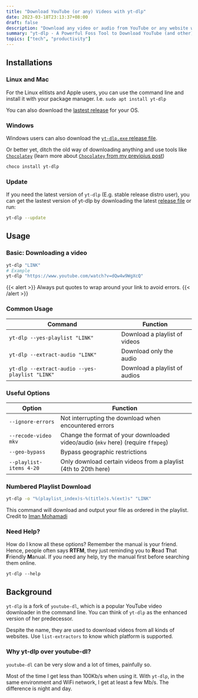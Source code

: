 ```yaml
---
title: "Download YouTube (or any) Videos with yt-dlp"
date: 2023-03-18T23:13:37+08:00
draft: false
description: "Download any video or audio from YouTube or any website with yt-dlp"
summary: "yt-dlp - A Powerful Foss Tool to Download YouTube (and other) Videos"
topics: ["tech", "productivity"]
---
```


## Installations

### Linux and Mac

For the Linux elitists and Apple users, you can use the command line and
install it with your package manager. I.e. `sudo apt install yt-dlp`

You can also download the [lastest
release](https://github.com/yt-dlp/yt-dlp#release-files) for your OS.

### Windows 

Windows users can also download the [`yt-dlp.exe` release
file](https://chocolatey.org/install#individual).

Or better yet, ditch the old way of downloading anything and use tools like
[`Chocolatey`](https://chocolatey.org/install#individual) (learn more about
[`Chocolatey` from my previoius
post](/posts/chocolatey-is-how-every-windows-users-should-install-their-apps/))
```sh
choco install yt-dlp
```

### Update

If you need the latest version of `yt-dlp` (E.g. stable release distro user),
you can get the lastest version of yt-dlp by downloading the latest [release
file](https://github.com/yt-dlp/yt-dlp#release-files) or run:
```sh
yt-dlp --update
```

## Usage

### Basic: Downloading a video

```sh
yt-dlp "LINK"
# Example
yt-dlp "https://www.youtube.com/watch?v=dQw4w9WgXcQ"
```

{{< alert >}}
Always put quotes to wrap around your link to avoid errors.
{{< /alert >}}

### Common Usage

Command | Function
---|---
`yt-dlp --yes-playlist "LINK"` | Download a playlist of videos
`yt-dlp --extract-audio "LINK"` | Download only the audio
`yt-dlp --extract-audio --yes-playlist "LINK"` | Download a playlist of audios

### Useful Options

Option | Function
---|---
`--ignore-errors` | Not interrupting the download when encountered errors
`--recode-video mkv` | Change the format of your downloaded video/audio (`mkv` here) (require `ffmpeg`)
`--geo-bypass` | Bypass geographic restrictions
`--playlist-items 4-20` | Only download certain videos from a playlist (4th to 20th here)

### Numbered Playlist Download

```sh
yt-dlp -o "%(playlist_index)s-%(title)s.%(ext)s" "LINK"
```

This command will download and output your file as ordered in the playlist.
Credit to [Iman
Mohamadi](https://askubuntu.com/questions/694848/how-to-download-a-youtube-playlist-with-numbered-prefix-via-youtube-dl) 

### Need Help?

How do I know all these options? Remember the manual is your friend. Hence,
people often says **RTFM**, they just reminding you to **R**ead **T**hat
**F**riendly **M**anual. If you need any help, try the manual first before
searching them online.

```
yt-dlp --help
```

##  Background

`yt-dlp` is a fork of `youtube-dl`, which is a popular YouTube video downloader
in the command line. You can think of `yt-dlp` as the enhanced version of her
predecessor.

Despite the name, they are used to download videos from all kinds of
websites. Use `list-extractors` to know which platform is supported.

### Why yt-dlp over youtube-dl?

`youtube-dl` can be very slow and a lot of times, painfully so.

Most of the time I get less than 100Kb/s when using it. With `yt-dlp`, in the
same environment and WiFi network, I get at least a few Mb/s. The difference is
night and day.
